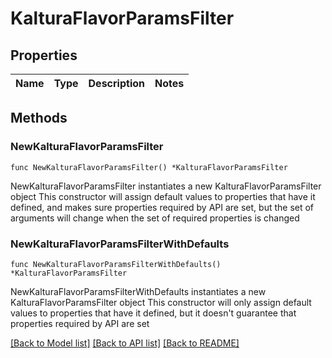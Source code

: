 # KalturaFlavorParamsFilter

## Properties

Name | Type | Description | Notes
------------ | ------------- | ------------- | -------------

## Methods

### NewKalturaFlavorParamsFilter

`func NewKalturaFlavorParamsFilter() *KalturaFlavorParamsFilter`

NewKalturaFlavorParamsFilter instantiates a new KalturaFlavorParamsFilter object
This constructor will assign default values to properties that have it defined,
and makes sure properties required by API are set, but the set of arguments
will change when the set of required properties is changed

### NewKalturaFlavorParamsFilterWithDefaults

`func NewKalturaFlavorParamsFilterWithDefaults() *KalturaFlavorParamsFilter`

NewKalturaFlavorParamsFilterWithDefaults instantiates a new KalturaFlavorParamsFilter object
This constructor will only assign default values to properties that have it defined,
but it doesn't guarantee that properties required by API are set


[[Back to Model list]](../README.md#documentation-for-models) [[Back to API list]](../README.md#documentation-for-api-endpoints) [[Back to README]](../README.md)


